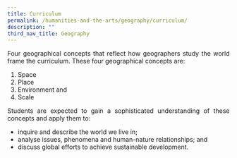 ```yaml
---
title: Curriculum
permalink: /humanities-and-the-arts/geography/curriculum/
description: ""
third_nav_title: Geography
---
```

<div align=justify>
<p>
Four geographical concepts that reflect how geographers study the world frame the curriculum. These four geographical concepts are:</p>
<ol>
	<li>Space</li>
	<li>Place</li>
	<li>Environment and</li>
	<li>Scale</li></ol>

<p>
	Students are expected to gain a sophisticated understanding of these concepts and apply them to:</p>
<ul>
	<li>inquire and describe the world we live in;</li>
	<li>analyse issues, phenomena and human-nature relationships; and</li>
	<li>discuss global efforts to achieve sustainable development.</li></ul>
</div>
